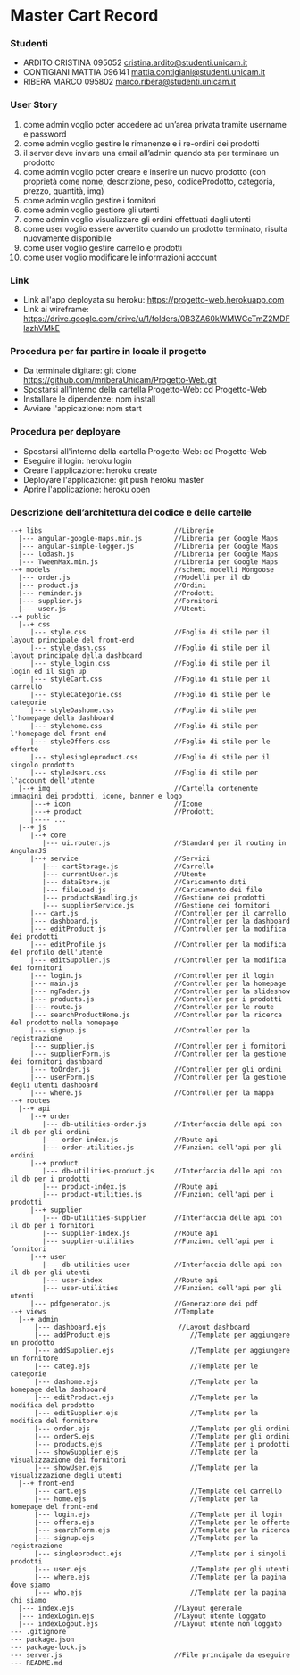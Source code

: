 # Master Cart Record 

### Studenti
* ARDITO CRISTINA       095052    cristina.ardito@studenti.unicam.it
* CONTIGIANI MATTIA     096141    mattia.contigiani@studenti.unicam.it
* RIBERA MARCO          095802    marco.ribera@studenti.unicam.it

### User Story
1.  come admin voglio poter accedere ad un’area privata tramite username e password
2.  come admin voglio gestire le rimanenze e i re-ordini dei prodotti
3.  il server deve inviare una email all’admin quando sta per terminare un prodotto
4.  come admin voglio poter creare e inserire un nuovo prodotto (con proprietà come nome, descrizione, peso, codiceProdotto, categoria, prezzo, quantità, img)
5.  come admin voglio gestire i fornitori
6.  come admin voglio gestiore gli utenti
7.  come admin voglio visualizzare gli ordini effettuati dagli utenti
8.  come user voglio essere avvertito quando un prodotto terminato, risulta nuovamente disponibile
9.  come user voglio gestire carrello e prodotti
10. come user voglio modificare le informazioni account
 
### Link
* Link all'app deployata su heroku:  https://progetto-web.herokuapp.com
* Link ai wireframe:  https://drive.google.com/drive/u/1/folders/0B3ZA60kWMWCeTmZ2MDFlazhVMkE

### Procedura per far partire in locale il progetto
* Da terminale digitare:  git clone https://github.com/mriberaUnicam/Progetto-Web.git
* Spostarsi all'interno della cartella Progetto-Web:  cd Progetto-Web
* Installare le dipendenze:  npm install
* Avviare l'appicazione:  npm start

### Procedura per deployare
* Spostarsi all'interno della cartella Progetto-Web:  cd Progetto-Web
* Eseguire il login:  heroku login
* Creare l'applicazione:  heroku create
* Deployare l'applicazione:  git push heroku master
* Aprire l'applicazione:  heroku open

### Descrizione dell’architettura del codice e delle cartelle
```
--+ libs                                 //Librerie
  |--- angular-google-maps.min.js        //Libreria per Google Maps
  |--- angular-simple-logger.js          //Libreria per Google Maps
  |--- lodash.js                         //Libreria per Google Maps
  |--- TweenMax.min.js                   //Libreria per Google Maps
--+ models                               //schemi modelli Mongoose
  |--- order.js                          //Modelli per il db
  |--- product.js                        //Ordini
  |--- reminder.js                       //Prodotti
  |--- supplier.js                       //Fornitori
  |--- user.js                           //Utenti
--+ public
  |--+ css
     |--- style.css                      //Foglio di stile per il layout principale del front-end
     |--- style_dash.css                 //Foglio di stile per il layout principale della dashboard 
     |--- style_login.css                //Foglio di stile per il login ed il sign up
     |--- styleCart.css                  //Foglio di stile per il carrello
     |--- styleCategorie.css             //Foglio di stile per le categorie
     |--- styleDashome.css               //Foglio di stile per l'homepage della dashboard
     |--- stylehome.css                  //Foglio di stile per l'homepage del front-end
     |--- styleOffers.css                //Foglio di stile per le offerte
     |--- stylesingleproduct.css         //Foglio di stile per il singolo prodotto
     |--- styleUsers.css                 //Foglio di stile per l'account dell'utente
  |--+ img                               //Cartella contenente immagini dei prodotti, icone, banner e logo
     |---+ icon                          //Icone
     |---+ product                       //Prodotti
     |---- ...
  |--+ js
     |--+ core
        |--- ui.router.js                //Standard per il routing in AngularJS
     |--+ service                        //Servizi 
        |--- cartStorage.js              //Carrello
        |--- currentUser.js              //Utente
        |--- dataStore.js                //Caricamento dati
        |--- fileLoad.js                 //Caricamento dei file
        |--- productsHandling.js         //Gestione dei prodotti
        |--- supplierService.js          //Gestione dei fornitori
     |--- cart.js                        //Controller per il carrello
     |--- dashboard.js                   //Controller per la dashboard
     |--- editProduct.js                 //Controller per la modifica dei prodotti
     |--- editProfile.js                 //Controller per la modifica del profilo dell'utente
     |--- editSupplier.js                //Controller per la modifica dei fornitori
     |--- login.js                       //Controller per il login
     |--- main.js                        //Controller per la homepage 
     |--- ngFader.js                     //Controller per la slideshow
     |--- products.js                    //Controller per i prodotti
     |--- route.js                       //Controller per le route
     |--- searchProductHome.js           //Controller per la ricerca del prodotto nella homepage
     |--- signup.js                      //Controller per la registrazione
     |--- supplier.js                    //Controller per i fornitori
     |--- supplierForm.js                //Controller per la gestione dei fornitori dashboard
     |--- toOrder.js                     //Controller per gli ordini
     |--- userForm.js                    //Controller per la gestione degli utenti dashboard
     |--- where.js                       //Controller per la mappa
--+ routes
  |--+ api
     |--+ order
        |--- db-utilities-order.js       //Interfaccia delle api con il db per gli ordini
        |--- order-index.js              //Route api 
        |--- order-utilities.js          //Funzioni dell'api per gli ordini
     |--+ product
        |--- db-utilities-product.js     //Interfaccia delle api con il db per i prodotti
        |--- product-index.js            //Route api  
        |--- product-utilities.js        //Funzioni dell'api per i prodotti
     |--+ supplier
        |--- db-utilities-supplier       //Interfaccia delle api con il db per i fornitori
        |--- supplier-index.js           //Route api  
        |--- supplier-utilities          //Funzioni dell'api per i fornitori
     |--+ user
        |--- db-utilities-user           //Interfaccia delle api con il db per gli utenti
        |--- user-index                  //Route api
        |--- user-utilities              //Funzioni dell'api per gli utenti
     |--- pdfgenerator.js                //Generazione dei pdf
--+ views                                //Template 
  |--+ admin
      |--- dashboard.ejs                  //Layout dashboard
      |--- addProduct.ejs                    //Template per aggiungere un prodotto
      |--- addSupplier.ejs                   //Template per aggiungere un fornitore
      |--- categ.ejs                         //Template per le categorie   
      |--- dashome.ejs                       //Template per la homepage della dashboard
      |--- editProduct.ejs                   //Template per la modifica del prodotto
      |--- editSupplier.ejs                  //Template per la modifica del fornitore
      |--- order.ejs                         //Template per gli ordini
      |--- orderS.ejs                        //Template per gli ordini
      |--- products.ejs                      //Template per i prodotti	
      |--- showSupplier.ejs                  //Template per la visualizzazione dei fornitori
      |--- showUser.ejs                      //Template per la visualizzazione degli utenti  
  |--+ front-end   
      |--- cart.ejs                          //Template del carrello
      |--- home.ejs                          //Template per la homepage del front-end 
      |--- login.ejs                         //Template per il login
      |--- offers.ejs                        //Template per le offerte
      |--- searchForm.ejs                    //Template per la ricerca
      |--- signup.ejs                        //Template per la registrazione
      |--- singleproduct.ejs                 //Template per i singoli prodotti
      |--- user.ejs                          //Template per gli utenti
      |--- where.ejs                         //Template per la pagina dove siamo
      |--- who.ejs                           //Template per la pagina chi siamo
  |--- index.ejs                         //Layout generale
  |--- indexLogin.ejs                    //Layout utente loggato
  |--- indexLogout.ejs                   //Layout utente non loggato
--- .gitignore
--- package.json                         
--- package-lock.js                      
--- server.js                            //File principale da eseguire                          
--- README.md
```
   



